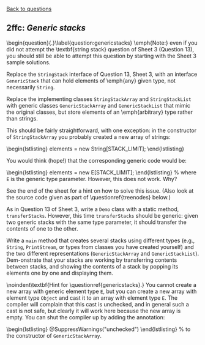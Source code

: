 [Back to questions](../README.md)

## 2ffc: *Generic stacks*

\begin{question}{.}\label{question:genericstacks} \emph{Note:} even if you did not attempt the \textbf{string stack} question
of Sheet 3 (Question 13), you should still be able to attempt this question by starting with the Sheet 3 sample solutions.

Replace the `StringStack` interface of Question 13, Sheet 3, with an interface `GenericStack`
that can hold elements of \emph{any} given type, not necessarily `String`.

Replace the implementing classes `StringStackArray` and `StringStackList` with generic classes
`GenericStackArray` and `GenericStackList` that mimic the original classes, but store elements
of an \emph{arbitrary} type rather than strings.

This should be fairly straightforward, with one exception: in the constructor of `StringStackArray` you probably created
a new array of strings:

\begin{lstlisting}
elements = new String[STACK_LIMIT];
\end{lstlisting}

You would think (hope!) that the corresponding generic code would be:

\begin{lstlisting}
elements = new E[STACK_LIMIT];
\end{lstlisting}
%
where `E` is the generic type parameter.  However, this does not work.  Why?

See the end of the sheet for a hint on how to solve this issue.  (Also look at the source code
given as part of \questionref{treenodes} below.)

As in Question 13 of Sheet 3, write a `Demo` class with a static method, `transferStacks`.
However, this time `transferStacks` should be generic: given two generic stacks with the same type
parameter, it should transfer the contents of one to the other.

Write a `main` method that creates several stacks using different types (e.g., `String`,
`PrintStream`, or types from classes you have created yourself) and the two different representations
(`GenericStackArray` and `GenericStackList`).  Dem-onstrate that your stacks are working
by transferring contents between stacks, and showing the contents of a stack by popping its elements one
by one and displaying them.


\noindent\textbf{Hint for \questionref{genericstacks}.}  You cannot create a new array with generic element type `E`, but you
can create a new array with element type `Object` and cast it to an array with element type `E`.  The compiler will
complain that this cast is unchecked, and in general such a cast is not safe, but clearly it will work here because the new array is
empty.  You can shut the compiler up by adding the annotation:

\begin{lstlisting}
@SuppressWarnings("unchecked")
\end{lstlisting}
%
to the constructor of `GenericStackArray`.
